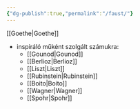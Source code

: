 ```yaml
---
{"dg-publish":true,"permalink":"/faust/"}
---
```


[[Goethe\|Goethe]]

- inspiráló műként szolgált számukra:
	- [[Gounod\|Gounod]]
	- [[Berlioz\|Berlioz]]
	- [[Liszt\|Liszt]]
	- [[Rubinstein\|Rubinstein]]
	- [[Boito\|Boito]]
	- [[Wagner\|Wagner]]
	- [[Spohr\|Spohr]]